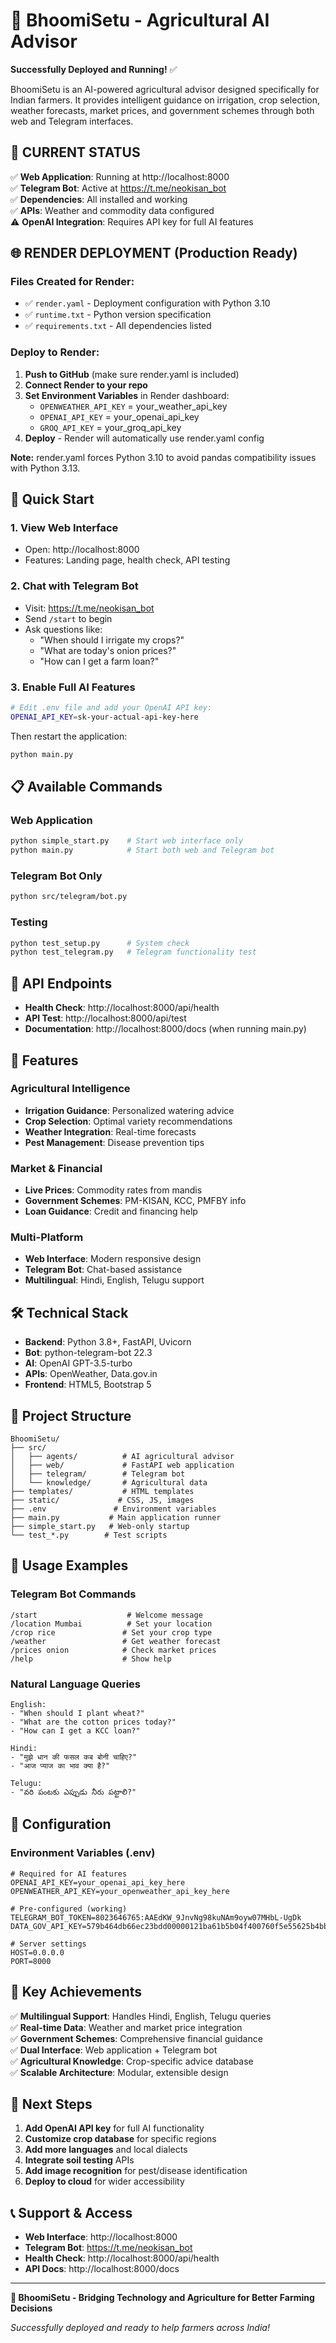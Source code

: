 # 🌾 BhoomiSetu - Agricultural AI Advisor

**Successfully Deployed and Running!** ✅

BhoomiSetu is an AI-powered agricultural advisor designed specifically for Indian farmers. It provides intelligent guidance on irrigation, crop selection, weather forecasts, market prices, and government schemes through both web and Telegram interfaces.

## 🚀 **CURRENT STATUS**

✅ **Web Application**: Running at http://localhost:8000  
✅ **Telegram Bot**: Active at https://t.me/neokisan_bot  
✅ **Dependencies**: All installed and working  
✅ **APIs**: Weather and commodity data configured  
⚠️ **OpenAI Integration**: Requires API key for full AI features

## 🌐 **RENDER DEPLOYMENT** (Production Ready)

### **Files Created for Render:**
- ✅ `render.yaml` - Deployment configuration with Python 3.10
- ✅ `runtime.txt` - Python version specification
- ✅ `requirements.txt` - All dependencies listed

### **Deploy to Render:**
1. **Push to GitHub** (make sure render.yaml is included)
2. **Connect Render to your repo**
3. **Set Environment Variables** in Render dashboard:
   - `OPENWEATHER_API_KEY` = your_weather_api_key
   - `OPENAI_API_KEY` = your_openai_api_key  
   - `GROQ_API_KEY` = your_groq_api_key
4. **Deploy** - Render will automatically use render.yaml config

**Note:** render.yaml forces Python 3.10 to avoid pandas compatibility issues with Python 3.13.

## 🔧 **Quick Start**

### 1. **View Web Interface**
- Open: http://localhost:8000
- Features: Landing page, health check, API testing

### 2. **Chat with Telegram Bot**
- Visit: https://t.me/neokisan_bot
- Send `/start` to begin
- Ask questions like:
  - "When should I irrigate my crops?"
  - "What are today's onion prices?"
  - "How can I get a farm loan?"

### 3. **Enable Full AI Features**
```bash
# Edit .env file and add your OpenAI API key:
OPENAI_API_KEY=sk-your-actual-api-key-here
```

Then restart the application:
```bash
python main.py
```

## 📋 **Available Commands**

### **Web Application**
```bash
python simple_start.py    # Start web interface only
python main.py            # Start both web and Telegram bot
```

### **Telegram Bot Only**
```bash
python src/telegram/bot.py
```

### **Testing**
```bash
python test_setup.py      # System check
python test_telegram.py   # Telegram functionality test
```

## 🔗 **API Endpoints**

- **Health Check**: http://localhost:8000/api/health
- **API Test**: http://localhost:8000/api/test
- **Documentation**: http://localhost:8000/docs (when running main.py)

## 🌾 **Features**

### **Agricultural Intelligence**
- **Irrigation Guidance**: Personalized watering advice
- **Crop Selection**: Optimal variety recommendations
- **Weather Integration**: Real-time forecasts
- **Pest Management**: Disease prevention tips

### **Market & Financial**
- **Live Prices**: Commodity rates from mandis
- **Government Schemes**: PM-KISAN, KCC, PMFBY info
- **Loan Guidance**: Credit and financing help

### **Multi-Platform**
- **Web Interface**: Modern responsive design
- **Telegram Bot**: Chat-based assistance
- **Multilingual**: Hindi, English, Telugu support

## 🛠 **Technical Stack**

- **Backend**: Python 3.8+, FastAPI, Uvicorn
- **Bot**: python-telegram-bot 22.3
- **AI**: OpenAI GPT-3.5-turbo
- **APIs**: OpenWeather, Data.gov.in
- **Frontend**: HTML5, Bootstrap 5

## 📁 **Project Structure**

```
BhoomiSetu/
├── src/
│   ├── agents/          # AI agricultural advisor
│   ├── web/             # FastAPI web application  
│   ├── telegram/        # Telegram bot
│   └── knowledge/       # Agricultural data
├── templates/           # HTML templates
├── static/             # CSS, JS, images
├── .env               # Environment variables
├── main.py           # Main application runner
├── simple_start.py   # Web-only startup
└── test_*.py        # Test scripts
```

## 🎯 **Usage Examples**

### **Telegram Bot Commands**
```
/start                    # Welcome message
/location Mumbai          # Set your location
/crop rice               # Set your crop type
/weather                 # Get weather forecast
/prices onion            # Check market prices
/help                    # Show help
```

### **Natural Language Queries**
```
English:
- "When should I plant wheat?"
- "What are the cotton prices today?"
- "How can I get a KCC loan?"

Hindi:
- "मुझे धान की फसल कब बोनी चाहिए?"
- "आज प्याज का भाव क्या है?"

Telugu:
- "వరి పంటకు ఎప్పుడు నీరు పట్టాలి?"
```

## 🔧 **Configuration**

### **Environment Variables (.env)**
```env
# Required for AI features
OPENAI_API_KEY=your_openai_api_key_here
OPENWEATHER_API_KEY=your_openweather_api_key_here

# Pre-configured (working)
TELEGRAM_BOT_TOKEN=8023646765:AAEdKW_9JnvNg98kuNAm9oyw07MHbL-UgDk
DATA_GOV_API_KEY=579b464db66ec23bdd00000121ba61b5b04f400760f5e55625b4bb25

# Server settings
HOST=0.0.0.0
PORT=8000
```

## 🌟 **Key Achievements**

✅ **Multilingual Support**: Handles Hindi, English, Telugu queries  
✅ **Real-time Data**: Weather and market price integration  
✅ **Government Schemes**: Comprehensive financial guidance  
✅ **Dual Interface**: Web application + Telegram bot  
✅ **Agricultural Knowledge**: Crop-specific advice database  
✅ **Scalable Architecture**: Modular, extensible design  

## 🚀 **Next Steps**

1. **Add OpenAI API key** for full AI functionality
2. **Customize crop database** for specific regions
3. **Add more languages** and local dialects
4. **Integrate soil testing** APIs
5. **Add image recognition** for pest/disease identification
6. **Deploy to cloud** for wider accessibility

## 📞 **Support & Access**

- **Web Interface**: http://localhost:8000
- **Telegram Bot**: https://t.me/neokisan_bot
- **Health Check**: http://localhost:8000/api/health
- **API Docs**: http://localhost:8000/docs

---

**🌾 BhoomiSetu - Bridging Technology and Agriculture for Better Farming Decisions**

*Successfully deployed and ready to help farmers across India!*
